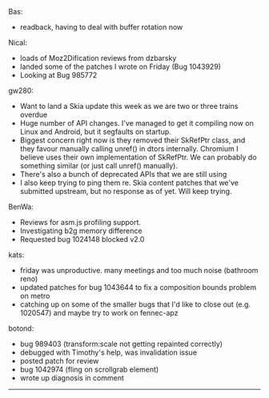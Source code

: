 Bas:
* readback, having to deal with buffer rotation now

Nical:
* loads of Moz2Dification reviews from dzbarsky
* landed some of the patches I wrote on Friday (Bug 1043929)
* Looking at Bug 985772

gw280:
* Want to land a Skia update this week as we are two or three trains overdue
* Huge number of API changes. I've managed to get it compiling now on Linux and Android, but it segfaults on startup.
* Biggest concern right now is they removed their SkRefPtr class, and they favour manually calling unref() in dtors internally. Chromium I believe uses their own implementation of SkRefPtr. We can probably do something similar (or just call unref() manually).
* There's also a bunch of deprecated APIs that we are still using
* I also keep trying to ping them re. Skia content patches that we've submitted upstream, but no response as of yet. Will keep trying.

BenWa:
* Reviews for asm.js profiling support.
* Investigating b2g memory difference
* Requested bug 1024148 blocked v2.0

kats:
* friday was unproductive. many meetings and too much noise (bathroom reno)
* updated patches for bug 1043644 to fix a composition bounds problem on metro
* catching up on some of the smaller bugs that I'd like to close out (e.g. 1020547) and maybe try to work on fennec-apz

botond:
* bug 989403 (transform:scale not getting repainted correctly)
* debugged with Timothy's help, was invalidation issue
* posted patch for review
* bug 1042974 (fling on scrollgrab element)
* wrote up diagnosis in comment

________________


